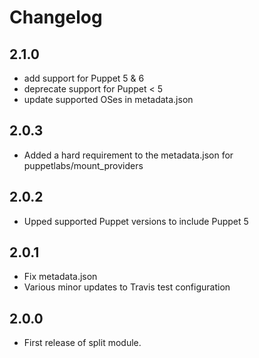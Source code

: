 # Changelog

## 2.1.0

- add support for Puppet 5 & 6
- deprecate support for Puppet < 5
- update supported OSes in metadata.json

## 2.0.3

- Added a hard requirement to the metadata.json for puppetlabs/mount_providers

## 2.0.2

- Upped supported Puppet versions to include Puppet 5

## 2.0.1

- Fix metadata.json
- Various minor updates to Travis test configuration

## 2.0.0

- First release of split module.
